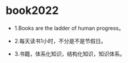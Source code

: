 # book2022

- 1.Books are the ladder of human progress。

- 2.每天读书1小时，不分是不是节假日。

- 3.书籍，体系化知识，结构化知识，知识体系。
